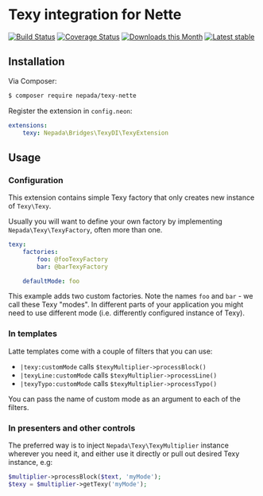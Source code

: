 Texy integration for Nette
==========================

[![Build Status](https://github.com/nepada/texy-nette/workflows/CI/badge.svg)](https://github.com/nepada/texy-nette/actions?query=workflow%3ACI+branch%3Amaster)
[![Coverage Status](https://coveralls.io/repos/github/nepada/texy-nette/badge.svg?branch=master)](https://coveralls.io/github/nepada/texy-nette?branch=master)
[![Downloads this Month](https://img.shields.io/packagist/dm/nepada/texy-nette.svg)](https://packagist.org/packages/nepada/texy-nette)
[![Latest stable](https://img.shields.io/packagist/v/nepada/texy-nette.svg)](https://packagist.org/packages/nepada/texy-nette)


Installation
------------

Via Composer:

```sh
$ composer require nepada/texy-nette
```

Register the extension in `config.neon`:

```yaml
extensions:
    texy: Nepada\Bridges\TexyDI\TexyExtension
```


Usage
-----

### Configuration

This extension contains simple Texy factory that only creates new instance of `Texy\Texy`.

Usually you will want to define your own factory by implementing `Nepada\Texy\TexyFactory`, often more than one.

```yaml
texy:
    factories:
        foo: @fooTexyFactory
        bar: @barTexyFactory

    defaultMode: foo
```

This example adds two custom factories. Note the names `foo` and `bar` - we call these Texy "modes". In different parts of your application you might need to use different mode (i.e. differently configured instance of Texy).

### In templates

Latte templates come with a couple of filters that you can use:

- `|texy:customMode` calls `$texyMultiplier->processBlock()`
- `|texyLine:customMode` calls `$texyMultiplier->processLine()`
- `|texyTypo:customMode` calls `$texyMultiplier->processTypo()`

You can pass the name of custom mode as an argument to each of the filters.

### In presenters and other controls

The preferred way is to inject `Nepada\Texy\TexyMultiplier` instance wherever you need it, and either use it directly or pull out desired Texy instance, e.g:

 ```php
$multiplier->processBlock($text, 'myMode');
$texy = $multiplier->getTexy('myMode');
 ```
